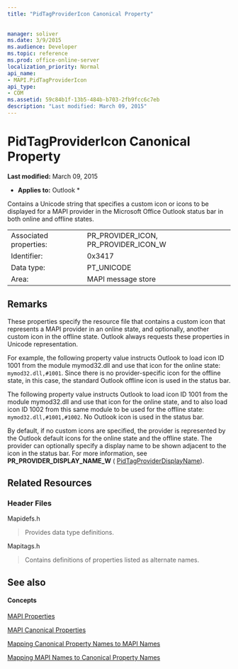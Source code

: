 ```yaml
---
title: "PidTagProviderIcon Canonical Property"
 
 
manager: soliver
ms.date: 3/9/2015
ms.audience: Developer
ms.topic: reference
ms.prod: office-online-server
localization_priority: Normal
api_name:
- MAPI.PidTagProviderIcon
api_type:
- COM
ms.assetid: 59c84b1f-13b5-484b-b703-2fb9fcc6c7eb
description: "Last modified: March 09, 2015"
---
```


# PidTagProviderIcon Canonical Property

 **Last modified:** March 09, 2015 
  
 * **Applies to:** Outlook * 
  
Contains a Unicode string that specifies a custom icon or icons to be displayed for a MAPI provider in the Microsoft Office Outlook status bar in both online and offline states.
  
|||
|:-----|:-----|
|Associated properties:  <br/> |PR_PROVIDER_ICON, PR_PROVIDER_ICON_W  <br/> |
|Identifier:  <br/> |0x3417  <br/> |
|Data type:  <br/> |PT_UNICODE  <br/> |
|Area:  <br/> |MAPI message store  <br/> |
   
## Remarks

These properties specify the resource file that contains a custom icon that represents a MAPI provider in an online state, and optionally, another custom icon in the offline state. Outlook always requests these properties in Unicode representation. 
  
For example, the following property value instructs Outlook to load icon ID 1001 from the module mymod32.dll and use that icon for the online state:  `mymod32.dll,#1001`. Since there is no provider-specific icon for the offline state, in this case, the standard Outlook offline icon is used in the status bar. 
  
The following property value instructs Outlook to load icon ID 1001 from the module mymod32.dll and use that icon for the online state, and to also load icon ID 1002 from this same module to be used for the offline state:  `mymod32.dll,#1001,#1002`. No Outlook icon is used in the status bar. 
  
By default, if no custom icons are specified, the provider is represented by the Outlook default icons for the online state and the offline state. The provider can optionally specify a display name to be shown adjacent to the icon in the status bar. For more information, see **PR_PROVIDER_DISPLAY_NAME_W** ( [PidTagProviderDisplayName](pidtagproviderdisplayname-canonical-property.md)).
  
## Related Resources

### Header Files

Mapidefs.h
  
> Provides data type definitions.
    
Mapitags.h
  
> Contains definitions of properties listed as alternate names.
    
## See also

#### Concepts

[MAPI Properties](mapi-properties.md)
  
[MAPI Canonical Properties](mapi-canonical-properties.md)
  
[Mapping Canonical Property Names to MAPI Names](mapping-canonical-property-names-to-mapi-names.md)
  
[Mapping MAPI Names to Canonical Property Names](mapping-mapi-names-to-canonical-property-names.md)

